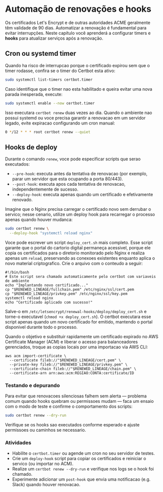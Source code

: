 
# Automação de renovações e hooks

Os certificados Let's Encrypt e de outras autoridades ACME geralmente têm validade de 90 dias. Automatizar a renovação é fundamental para evitar interrupções. Neste capítulo você aprenderá a configurar timers e **hooks** para atualizar serviços após a renovação.

## Cron ou systemd timer

Quando ha risco de interrupcao porque o certificado expirou sem que o timer rodasse, confira se o timer do Certbot esta ativo:

```bash
sudo systemctl list-timers certbot.timer
```

Caso identifique que o timer nao esta habilitado e queira evitar uma nova parada inesperada, execute:

```bash
sudo systemctl enable --now certbot.timer
```

Isso executara `certbot renew` duas vezes ao dia. Quando o ambiente nao possui systemd ou voce precisa garantir a renovacao em um servidor legado, evite expiracao configurando um cron manual:

```bash
0 */12 * * * root certbot renew --quiet
```

## Hooks de deploy

Durante o comando `renew`, voce pode especificar scripts que serao executados:

- `--pre-hook`: executa antes da tentativa de renovacao (por exemplo, parar um servidor que esta ocupando a porta 80/443).
- `--post-hook`: executa apos cada tentativa de renovacao, independentemente de sucesso.
- `--deploy-hook`: executa apenas quando um certificado e efetivamente renovado.

Imagine que o Nginx precisa carregar o certificado novo sem derrubar o servico; nesse cenario, utilize um deploy hook para recarregar o processo apenas quando houver mudanca:

```bash
sudo certbot renew \
  --deploy-hook "systemctl reload nginx"
```

Voce pode escrever um script `deploy_cert.sh` mais completo. Esse script garante que o portal do cartorio digital permaneça acessivel, porque ele copia os certificados para o diretorio monitorado pelo Nginx e realiza apenas um `reload`, preservando as conexoes existentes enquanto aplica o novo material criptografico. Crie o arquivo com o conteudo a seguir:

    #!/bin/bash
    # Este script sera chamado automaticamente pelo certbot com variaveis de ambiente
    echo "Implantando novo certificado..."
    cp "$RENEWED_LINEAGE/fullchain.pem" /etc/nginx/ssl/cert.pem
    cp "$RENEWED_LINEAGE/privkey.pem" /etc/nginx/ssl/key.pem
    systemctl reload nginx
    echo "Certificado aplicado com sucesso!"

Salve-o em `/etc/letsencrypt/renewal-hooks/deploy/deploy_cert.sh` e torne-o executavel (`chmod +x deploy_cert.sh`). O certbot executara esse script apenas quando um novo certificado for emitido, mantendo o portal disponivel durante todo o processo.

Quando o objetivo e substituir rapidamente um certificado expirado no AWS Certificate Manager (ACM) e liberar o acesso para balanceadores gerenciados, troque as copias locais por uma importacao via AWS CLI:

    aws acm import-certificate \
      --certificate fileb://"$RENEWED_LINEAGE/cert.pem" \
      --private-key fileb://"$RENEWED_LINEAGE/privkey.pem" \
      --certificate-chain fileb://"$RENEWED_LINEAGE/chain.pem" \
      --certificate-arn arn:aws:acm:REGIAO:CONTA:certificate/ID

### Testando e depurando

Para evitar que renovacoes silenciosas falhem sem alerta — problema comum quando hooks quebram ou permissoes mudam — faca um ensaio com o modo de teste e confirme o comportamento dos scripts:

```bash
sudo certbot renew --dry-run
```

Verifique se os hooks sao executados conforme esperado e ajuste permissoes ou caminhos se necessario.

### Atividades

- Habilite o `certbot.timer` ou agende um cron no seu servidor de testes.
- Crie um `deploy-hook` script para copiar os certificados e reiniciar o servico (ou importar no ACM).
- Realize um `certbot renew --dry-run` e verifique nos logs se o hook foi chamado.
- Experimente adicionar um `post-hook` que envia uma notificacao (e.g. Slack) quando houver renovacao.
